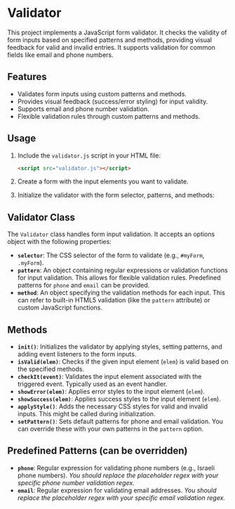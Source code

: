 # Validator

This project implements a JavaScript form validator. It checks the validity of form inputs based on specified patterns and methods, providing visual feedback for valid and invalid entries.  It supports validation for common fields like email and phone numbers.

## Features

*   Validates form inputs using custom patterns and methods.
*   Provides visual feedback (success/error styling) for input validity.
*   Supports email and phone number validation.
*   Flexible validation rules through custom patterns and methods.

## Usage

1.  Include the `validator.js` script in your HTML file:

    ```html
    <script src="validator.js"></script>
    ```

2.  Create a form with the input elements you want to validate.

3.  Initialize the validator with the form selector, patterns, and methods:

## Validator Class

The `Validator` class handles form input validation.  It accepts an options object with the following properties:

*   **`selector`**:  The CSS selector of the form to validate (e.g., `#myForm`, `.myForm`).
*   **`pattern`**: An object containing regular expressions or validation functions for input validation. This allows for flexible validation rules.  Predefined patterns for `phone` and `email` can be provided.
*   **`method`**: An object specifying the validation methods for each input. This can refer to built-in HTML5 validation (like the `pattern` attribute) or custom JavaScript functions.

## Methods

*   **`init()`**: Initializes the validator by applying styles, setting patterns, and adding event listeners to the form inputs.
*   **`isValid(elem)`**: Checks if the given input element (`elem`) is valid based on the specified methods.
*   **`checkIt(event)`**: Validates the input element associated with the triggered event.  Typically used as an event handler.
*   **`showError(elem)`**: Applies error styles to the input element (`elem`).
*   **`showSuccess(elem)`**: Applies success styles to the input element (`elem`).
*   **`applyStyle()`**: Adds the necessary CSS styles for valid and invalid inputs.  This might be called during initialization.
*   **`setPattern()`**: Sets default patterns for phone and email validation.  You can override these with your own patterns in the `pattern` option.

## Predefined Patterns (can be overridden)

*   **`phone`**: Regular expression for validating phone numbers (e.g., Israeli phone numbers).  *You should replace the placeholder regex with your specific phone number validation regex.*
*   **`email`**: Regular expression for validating email addresses.  *You should replace the placeholder regex with your specific email validation regex.*
